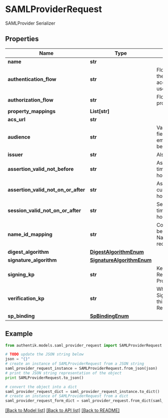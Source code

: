 # SAMLProviderRequest

SAMLProvider Serializer

## Properties
Name | Type | Description | Notes
------------ | ------------- | ------------- | -------------
**name** | **str** |  | 
**authentication_flow** | **str** | Flow used for authentication when the associated application is accessed by an un-authenticated user. | [optional] 
**authorization_flow** | **str** | Flow used when authorizing this provider. | 
**property_mappings** | **List[str]** |  | [optional] 
**acs_url** | **str** |  | 
**audience** | **str** | Value of the audience restriction field of the assertion. When left empty, no audience restriction will be added. | [optional] 
**issuer** | **str** | Also known as EntityID | [optional] 
**assertion_valid_not_before** | **str** | Assertion valid not before current time + this value (Format: hours&#x3D;-1;minutes&#x3D;-2;seconds&#x3D;-3). | [optional] 
**assertion_valid_not_on_or_after** | **str** | Assertion not valid on or after current time + this value (Format: hours&#x3D;1;minutes&#x3D;2;seconds&#x3D;3). | [optional] 
**session_valid_not_on_or_after** | **str** | Session not valid on or after current time + this value (Format: hours&#x3D;1;minutes&#x3D;2;seconds&#x3D;3). | [optional] 
**name_id_mapping** | **str** | Configure how the NameID value will be created. When left empty, the NameIDPolicy of the incoming request will be considered | [optional] 
**digest_algorithm** | [**DigestAlgorithmEnum**](DigestAlgorithmEnum.md) |  | [optional] 
**signature_algorithm** | [**SignatureAlgorithmEnum**](SignatureAlgorithmEnum.md) |  | [optional] 
**signing_kp** | **str** | Keypair used to sign outgoing Responses going to the Service Provider. | [optional] 
**verification_kp** | **str** | When selected, incoming assertion&#39;s Signatures will be validated against this certificate. To allow unsigned Requests, leave on default. | [optional] 
**sp_binding** | [**SpBindingEnum**](SpBindingEnum.md) |  | [optional] 

## Example

```python
from authentik.models.saml_provider_request import SAMLProviderRequest

# TODO update the JSON string below
json = "{}"
# create an instance of SAMLProviderRequest from a JSON string
saml_provider_request_instance = SAMLProviderRequest.from_json(json)
# print the JSON string representation of the object
print SAMLProviderRequest.to_json()

# convert the object into a dict
saml_provider_request_dict = saml_provider_request_instance.to_dict()
# create an instance of SAMLProviderRequest from a dict
saml_provider_request_form_dict = saml_provider_request.from_dict(saml_provider_request_dict)
```
[[Back to Model list]](../README.md#documentation-for-models) [[Back to API list]](../README.md#documentation-for-api-endpoints) [[Back to README]](../README.md)


